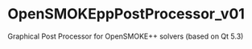 OpenSMOKEppPostProcessor_v01
============================

Graphical Post Processor for OpenSMOKE++ solvers (based on Qt 5.3)
